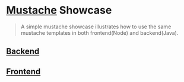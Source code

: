 # [Mustache](https://mustache.github.io/) Showcase

> A simple mustache showcase illustrates how to use the same mustache templates in both frontend(Node) and backend(Java).


## [Backend](backend/README.md)


## [Frontend](frontend/README.md)